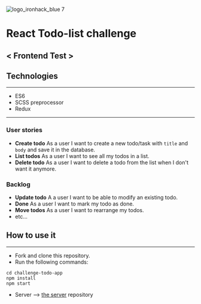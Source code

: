 ![logo_ironhack_blue 7](https://user-images.githubusercontent.com/23629340/40541063-a07a0a8a-601a-11e8-91b5-2f13e4e6b441.png)

# React Todo-list challenge
## < Frontend Test >

## Technologies 
----
- ES6
- SCSS preprocessor
- Redux

---
### User stories
- **Create todo** As a user I want to create a new todo/task with `title` and `body` and save it in the database.
- **List todos** As a user I want to see all my todos in a list.
- **Delete todo** As a user I want to delete a todo from the list when I don't want it anymore.

### Backlog
- **Update todo** A a user I want to be able to modify an existing todo.
- **Done** As a user I want to mark my todo as done.
- **Move todos** As a user I want to rearrange my todos.
- etc...

## How to use it
---

- Fork and clone this repository.
- Run the following commands:
```
cd challenge-todo-app
npm install
npm start
```

- Server --> [the server](https://github.com/ironhackbcn/challenge-todo-api) repository
